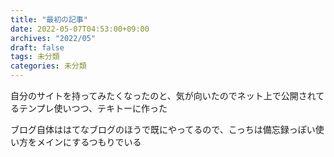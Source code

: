 ```yaml
---
title: "最初の記事"
date: 2022-05-07T04:53:00+09:00
archives: "2022/05"
draft: false
tags: 未分類
categories: 未分類
---
```

自分のサイトを持ってみたくなったのと、気が向いたのでネット上で公開されてるテンプレ使いつつ、テキトーに作った  
  
ブログ自体ははてなブログのほうで既にやってるので、こっちは備忘録っぽい使い方をメインにするつもりでいる
<!--more-->